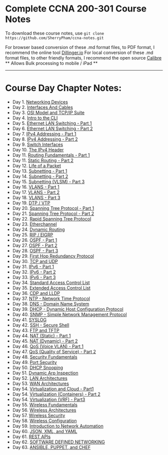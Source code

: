 # Complete CCNA 200-301 Course Notes

To download these course notes, use `git clone https://github.com/SherryPham/ccna-notes.git`

For browser based conversion of these .md format files, to PDF format, I recommend the online tool [Dillinger.io](https://dillinger.io/)
For local conversion of these .md format files, to other friendly formats, I recommend the open source [Calibre](https://calibre-ebook.com/) ** Allows Bulk processing to mobile / iPad **

---

# Course Day Chapter Notes:

- Day 1. [Networking Devices](https://github.com/SherryPham/CCNA/blob/main/Course_Notes/Network_Devices.md)
- Day 2. [Interfaces And Cables](https://github.com/psaumur/CCNA/blob/main/Course_Notes/Interfaces_and_Cables.md)
- Day 3. [OSI Model and TCP/IP Suite](https://github.com/psaumur/CCNA/blob/main/Course_Notes/OSI_Model_TCPSuite.md)
- Day 4. [Intro to the CLI](https://github.com/psaumur/CCNA_Course_Notes/blob/main/Course_Notes/Intro_to_CLI.md)
- Day 5. [Ethernet LAN Switching - Part 1](https://github.com/psaumur/CCNA/blob/main/Course_Notes/Ethernet_LAN_Switching_Part1.md)
- Day 6. [Ethernet LAN Switching - Part 2](https://github.com/psaumur/CCNA/blob/main/Course_Notes/Ethernet_LAN_Switching_Part2.md)
- Day 7. [IPv4 Addressing - Part 1](https://github.com/psaumur/CCNA/blob/main/Course_Notes/IPv4_Addressing_Part1.md)
- Day 8. [IPv4 Addressing - Part 2](https://github.com/psaumur/CCNA/blob/main/Course_Notes/IPv4_Addressing_Part2.md)
- Day 9. [Switch Interfaces](https://github.com/psaumur/CCNA/blob/main/Course_Notes/Switch_Interfaces.md)
- Day 10. [The IPv4 Header](https://github.com/psaumur/CCNA/blob/main/Course_Notes/The_IPv4_Header.md)
- Day 11. [Routing Fundamentals - Part 1](https://github.com/psaumur/CCNA/blob/main/Course_Notes/Routing_Fundamentals_Part1.md)
- Day 11. [Static Routing - Part 2](https://github.com/psaumur/CCNA/blob/main/Course_Notes/Static_Routing_Part2.md)
- Day 12. [Life of a Packet](https://github.com/psaumur/CCNA/blob/main/Course_Notes/Life_of_a_Packet.md)
- Day 13. [Subnetting - Part 1](https://github.com/psaumur/CCNA/blob/main/Course_Notes/Subnetting_Part1.md)
- Day 14. [Subnetting - Part 2](https://github.com/psaumur/CCNA/blob/main/Course_Notes/Subnetting_Part2.md)
- Day 15. [Subnetting (VLSM) - Part 3](https://github.com/psaumur/CCNA/blob/main/Course_Notes/Subnetting_VLSM_Part3.md)
- Day 16. [VLANS - Part 1](https://github.com/psaumur/CCNA/blob/main/Course_Notes/VLAN_Part1.md)
- Day 17. [VLANS - Part 2](https://github.com/psaumur/CCNA/blob/main/Course_Notes/VLAN_Part2.md)
- Day 18. [VLANS - Part 3](https://github.com/psaumur/CCNA/blob/main/Course_Notes/VLAN_Part3.md)
- Day 19. [DTP / VTP](https://github.com/psaumur/CCNA/blob/main/Course_Notes/DTP_VTP.md)
- Day 20. [Spanning Tree Protocol - Part 1](https://github.com/psaumur/CCNA/blob/main/Course_Notes/Spanning_Tree_Protocol_Part1.md)
- Day 21. [Spanning Tree Protocol - Part 2](https://github.com/psaumur/CCNA/blob/main/Course_Notes/Spanning_Tree_Protocol_Part2.md)
- Day 22. [Rapid Spanning Tree Protocol](https://github.com/psaumur/CCNA/blob/main/Course_Notes/Rapid_Spanning_Tree_Protocol.md)
- Day 23. [Etherchannel](https://github.com/psaumur/CCNA/blob/main/Course_Notes/Etherchannel.md)
- Day 24. [Dynamic Routing](https://github.com/psaumur/CCNA/blob/main/Course_Notes/DynamicRouting.md)
- Day 25. [RIP / EIGRP](https://github.com/psaumur/CCNA/blob/main/Course_Notes/RIP_and_EIGRP.md)
- Day 26. [OSPF - Part 1](https://github.com/psaumur/CCNA/blob/main/Course_Notes/OSPF_Part1.md)
- Day 27. [OSPF - Part 2](https://github.com/psaumur/CCNA/blob/main/Course_Notes/OSPF_Part2.md)
- Day 28. [OSPF - Part 3](https://github.com/psaumur/CCNA/blob/main/Course_Notes/OSPF_Part3.md)
- Day 29. [First Hop Redundancy Protocol](https://github.com/psaumur/CCNA/blob/main/Course_Notes/First_Hop_Redundancy_Protocols.md)
- Day 30. [TCP and UDP](https://github.com/psaumur/CCNA/blob/main/Course_Notes/TCP_and_UDP.md)
- Day 31. [IPv6 - Part 1](https://github.com/psaumur/CCNA/blob/main/Course_Notes/IPv6_Part1.md)
- Day 32. [IPv6 - Part 2](https://github.com/psaumur/CCNA/blob/main/Course_Notes/IPv6_Part2.md)
- Day 33. [IPv6 - Part 3](https://github.com/psaumur/CCNA/blob/main/Course_Notes/IPv6_Part3.md)
- Day 34. [Standard Access Control List](https://github.com/psaumur/CCNA/blob/main/Course_Notes/Standard_Access_Control_Lists.md)
- Day 35. [Extended Access Control List](https://github.com/psaumur/CCNA/blob/main/Course_Notes/Extended_Access_Control_Lists.md)
- Day 36. [CDP and LLDP](https://github.com/psaumur/CCNA/blob/main/Course_Notes/CDP_and_LLDP.md)
- Day 37. [NTP - Network Time Protocol](https://github.com/psaumur/CCNA/blob/main/Course_Notes/NTP.md)
- Day 38. [DNS - Domain Name System](https://github.com/psaumur/CCNA/blob/main/Course_Notes/DNS.md)
- Day 39. [DHCP - Dynamic Host Configuration Protocol](https://github.com/psaumur/CCNA/blob/main/Course_Notes/DHCP.md)
- Day 40. [SNMP - Simple Network Management Protocol](https://github.com/psaumur/CCNA/blob/main/Course_Notes/SNMP.md)
- Day 41. [SYSLOG](https://github.com/psaumur/CCNA/blob/main/Course_Notes/SYSLOG.md)
- Day 42. [SSH - Secure Shell](https://github.com/psaumur/CCNA/blob/main/Course_Notes/SSH.md)
- Day 43. [FTP and TFTP](https://github.com/psaumur/CCNA/blob/main/Course_Notes/FTP_and_TFTP.md)
- Day 44. [NAT (Static) - Part 1](https://github.com/psaumur/CCNA/blob/main/Course_Notes/NAT_Static_Part1.md)
- Day 45. [NAT (Dynamic) - Part 2](https://github.com/psaumur/CCNA/blob/main/Course_Notes/NAT_Dynamic_Part2.md)
- Day 46. [QoS (Voice VLAN) - Part 1](https://github.com/psaumur/CCNA/blob/main/Course_Notes/QoS_VoiceLan.md)
- Day 47. [QoS (Quality of Service) - Part 2](https://github.com/psaumur/CCNA/blob/main/Course_Notes/QoS_Quality_of_Service.md)
- Day 48. [Security Fundamentals](https://github.com/psaumur/CCNA/blob/main/Course_Notes/Security_Fundamentals.md)
- Day 49. [Port Security](https://github.com/psaumur/CCNA/blob/main/Course_Notes/Port_Security.md)
- Day 50. [DHCP Snooping](https://github.com/psaumur/CCNA/blob/main/Course_Notes/DHCP_Snooping.md)
- Day 51. [Dynamic Arp Inspection](https://github.com/psaumur/CCNA/blob/main/Course_Notes/Dynamic_Arp_Inspection.md)
- Day 52. [LAN Architectures](https://github.com/psaumur/CCNA/blob/main/Course_Notes/LAN_Architectures.md)
- Day 53. [WAN Architectures](https://github.com/psaumur/CCNA/blob/main/Course_Notes/WAN_Architectures.md)
- Day 54. [Virtualization and Cloud - Part1](https://github.com/psaumur/CCNA/blob/main/Course_Notes/Virtualizations_and_Cloud_Part1.md)
- Day 54. [Virtualization (Containers) - Part 2](https://github.com/psaumur/CCNA/blob/main/Course_Notes/Virtualization_Containers.md)
- Day 54. [Virtualization (VRF) - Part3](https://github.com/psaumur/CCNA/blob/main/Course_Notes/Virtualization_VRF_Part3.md)
- Day 55. [Wireless Fundamentals](https://github.com/psaumur/CCNA/blob/main/Course_Notes/Wireless_Fundamentals.md)
- Day 56. [Wireless Architectures](https://github.com/psaumur/CCNA/blob/main/Course_Notes/Wireless_Architecutres.md)
- Day 57. [Wireless Security](https://github.com/psaumur/CCNA/blob/main/Course_Notes/Wireless_Security.md)
- Day 58. [Wireless Configuration](https://github.com/psaumur/CCNA_Course_Notes/blob/main/Course_Notes/Wireless_Configuration.md)
- Day 59. [Introduction to Network Automation](Course_Notes/Introduction_to_Network_Automation.md)
- Day 60. [JSON, XML, and YAML](https://github.com/psaumur/CCNA_Course_Notes/blob/main/Course_Notes/JSON_XML_YAML.md)
- Day 61. [REST APIs](https://github.com/psaumur/CCNA_Course_Notes/blob/main/Course_Notes/REST_APIs.md)
- Day 62. [SOFTWARE DEFINED NETWORKING](https://github.com/psaumur/CCNA_Course_Notes/blob/main/Course_Notes/Software_Defined_Networking.md)
- Day 63. [ANSIBLE, PUPPET, and CHEF](https://github.com/psaumur/CCNA_Course_Notes/blob/main/Course_Notes/Ansible_Puppet_Chef.md)
